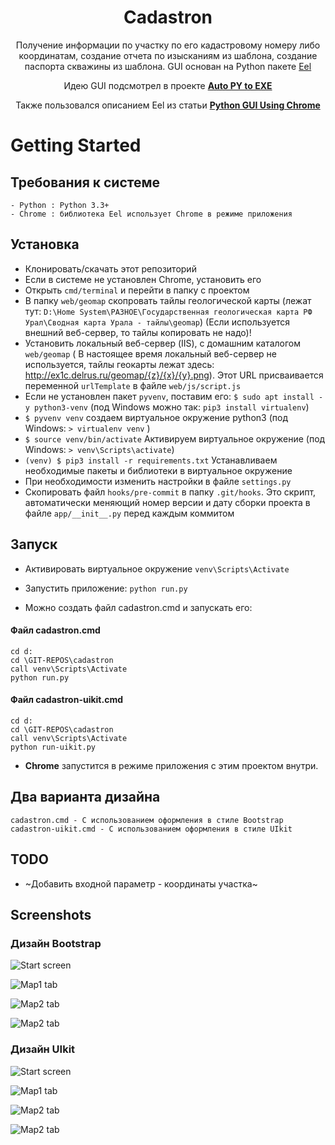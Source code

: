 <h1 align="center">Cadastron</h1>
<p align="center">Получение информации по участку по его кадастровому номеру либо координатам, создание отчета по изысканиям из шаблона, создание паспорта скважины из шаблона. GUI основан на Python пакете <a href="https://github.com/ChrisKnott/Eel">Eel</a></p>
<p align="center">Идею GUI подсмотрел в проекте <a href="https://github.com/brentvollebregt/auto-py-to-exe/"><strong> Auto PY to EXE </strong></a></p>
<p align="center">Также пользовался описанием Eel из статьи <a href="http://nitratine.net/python-gui-using-chrome/"><strong> Python GUI Using Chrome </strong></a></p>

<!-- <div align="center">
    <img src="https://i.imgur.com/EuUlayC.png" alt="Empty interface">
</div> -->

# Getting Started

## Требования к системе

    - Python : Python 3.3+
    - Chrome : библиотека Eel использует Chrome в режиме приложения

## Установка

- Клонировать/скачать этот репозиторий
- Если в системе не установлен Chrome, установить его
- Открыть ```cmd/terminal``` и перейти в папку с проектом
- В папку ```web/geomap``` скопровать тайлы геологической карты (лежат тут: ```D:\Home System\РАЗНОЕ\Государственная геологическая карта РФ Урал\Сводная карта Урала - тайлы\geomap```) (Если используется внешний веб-сервер, то тайлы копировать не надо)!
- Установить локальный веб-сервер (IIS), с домашним каталогом ```web/geomap``` 
( В настоящее время локальный веб-сервер не используется, тайлы геокарты лежат здесь: http://ex1c.delrus.ru/geomap/{z}/{x}/{y}.png). Этот URL присваивается переменной `urlTemplate` в файле `web/js/script.js`
- Если не установлен пакет `pyvenv`, поставим его: `$ sudo apt install -y python3-venv` (под Windows можно так: `pip3 install virtualenv`)
- `$ pyvenv venv` создаем виртуальное окружение python3 (под Windows: `> virtualenv venv` )
- `$ source venv/bin/activate` Активируем виртуальное окружение (под Windows: `> venv\Scripts\activate`)
- `(venv) $ pip3 install -r requirements.txt` Устанавливаем необходимые пакеты и библиотеки в виртуальное окружение
- При необходимости изменить настройки в файле ```settings.py```
- Скопировать файл ```hooks/pre-commit``` в папку ```.git/hooks```. Это скрипт, автоматически меняющий номер версии и дату сборки проекта в файле ```app/__init__.py``` перед каждым коммитом

## Запуск

- Активировать виртуальное окружение ```venv\Scripts\Activate```

- Запустить приложение: ```python run.py```

- Можно создать файл cadastron.cmd и запускать его:

#### Файл cadastron.cmd
    cd d:
    cd \GIT-REPOS\cadastron
    call venv\Scripts\Activate
    python run.py

#### Файл cadastron-uikit.cmd
    cd d:
    cd \GIT-REPOS\cadastron
    call venv\Scripts\Activate
    python run-uikit.py

- **Chrome** запустится в режиме приложения с этим проектом внутри.

## Два варианта дизайна
    cadastron.cmd - С использованием оформления в стиле Bootstrap
    cadastron-uikit.cmd - С использованием оформления в стиле UIkit
    

## TODO

- ~Добавить входной параметр - координаты участка~


## Screenshots

### Дизайн Bootstrap

![Start screen](screenshots/screenshot1.png "Start screen")

![Map1 tab](screenshots/screenshot2.png "Yandex Map tab")

![Map2 tab](screenshots/screenshot3.png "Yandex image tab")

![Map2 tab](screenshots/screenshot4.png "Geology tab")

### Дизайн UIkit

![Start screen](screenshots/screenshot5.png "Start screen")

![Map1 tab](screenshots/screenshot6.png "Yandex Map tab")

![Map2 tab](screenshots/screenshot7.png "Yandex image tab")

![Map2 tab](screenshots/screenshot8.png "Geology tab")


